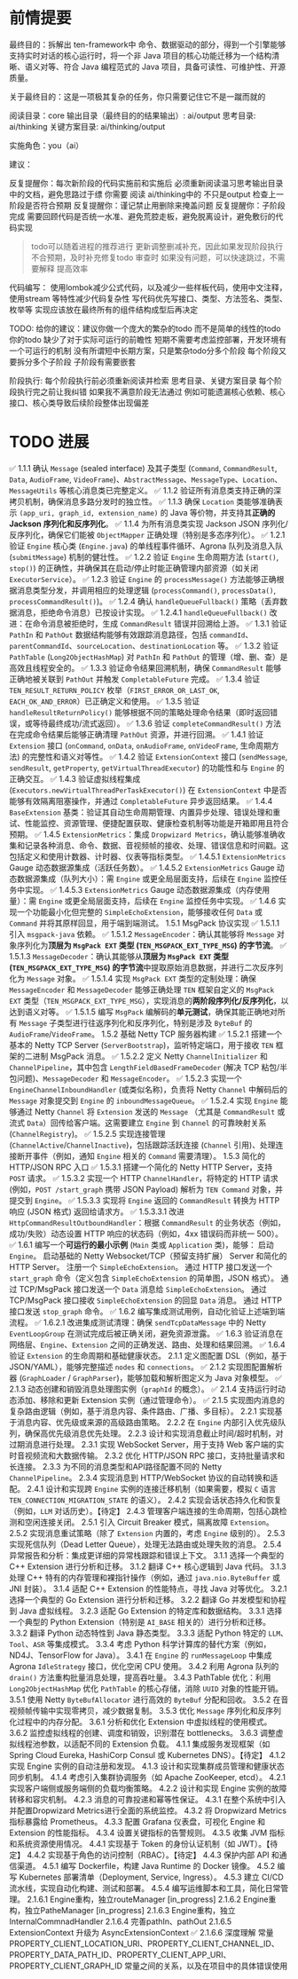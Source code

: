 # 前情提要

最终目的：拆解出 ten-framework中 命令、数据驱动的部分，得到一个引擎能够支持实时对话的核心运行时，将一个非 Java 项目的核心功能迁移为一个结构清晰、语义对等、符合 Java 编程范式的 Java 项目，具备可读性、可维护性、开源质量。

关于最终目的：这是一项极其复杂的任务，你只需要记住它不是一蹴而就的

阅读目录：core
输出目录（最终目的的结果输出）: ai/output
思考目录: ai/thinking
关键方案目录: ai/thinking/output

实施角色：you（ai）

建议：

反复提醒你：每次新阶段的代码实施前和实施后 必须重新阅读温习思考输出目录中的文档，避免思路过于缥
你需要 阅读 ai/thinking中的 不只是output 检查上一阶段是否符合预期
反复提醒你：谨记禁止用删除来掩盖问题
反复提醒你：子阶段完成 需要回顾代码是否统一水准、避免荒腔走板，避免脱离设计，避免敷衍的代码实现

> todo可以随着进程的推荐进行 更新调整删减补充，因此如果发现阶段执行不合预期，及时补充修复todo
> 审查时 如果没有问题，可以快速跳过，不需要解释 提高效率

代码编写：
使用lombok减少公式代码，以及减少一些样板代码，使用中文注释，使用stream 等特性减少代码复杂性
写代码优先写接口、类型、方法签名、类型、枚举等 实现应该放在最终所有的组件结构成型后再决定

TODO:
给你的建议：建议你做一个庞大的繁杂的todo 而不是简单的线性的todo
你的todo 缺少了对于实际可运行的前瞻性 短期不需要考虑监控部署，开发环境有一个可运行的机制
没有所谓短中长期方案，只是繁杂todo分多个阶段 每个阶段又要拆分多个子阶段 子阶段有需要嵌套

阶段执行:
每个阶段执行前必须重新阅读并检索 思考目录、关键方案目录
每个阶段执行完之前让我纠错 如果我不满意阶段无法通过 例如可能遗漏核心依赖、核心接口、核心类导致后续阶段整体出现偏差

# TODO 进展

✅ 1.1.1 确认 `Message` (sealed interface) 及其子类型 (`Command`, `CommandResult`, `Data`, `AudioFrame`, `VideoFrame`)、`AbstractMessage`、`MessageType`、`Location`、`MessageUtils` 等核心消息类已完整定义。
✅ 1.1.2 验证所有消息类支持正确的深拷贝机制，确保消息多路分发时的独立性。
✅ 1.1.3 确保 `Location` 类能够准确表示 `(app_uri, graph_id, extension_name)` 的 Java 等价物，并支持其**正确的 Jackson 序列化和反序列化**。
✅ 1.1.4 为所有消息类实现 Jackson JSON 序列化/反序列化，确保它们能被 `ObjectMapper` 正确处理（特别是多态序列化）。
✅ 1.2.1 验证 `Engine` 核心类 (`Engine.java`) 的单线程事件循环、Agrona 队列及消息入队 (`submitMessage`) 机制的健壮性。
✅ 1.2.2 验证 `Engine` 生命周期方法 (`start()`, `stop()`) 的正确性，并确保其在启动/停止时能正确管理内部资源（如关闭 `ExecutorService`）。
✅ 1.2.3 验证 `Engine` 的 `processMessage()` 方法能够正确根据消息类型分发，并调用相应的处理逻辑 (`processCommand()`, `processData()`, `processCommandResult()`)。
✅ 1.2.4 确认 `handleQueueFullback()` 策略（丢弃数据消息，拒绝命令消息）已按设计实现。
✅ 1.2.4.1 `handleQueueFullback()` 改进：在命令消息被拒绝时，生成 `CommandResult` 错误并回溯给上游。
✅ 1.3.1 验证 `PathIn` 和 `PathOut` 数据结构能够有效跟踪消息路径，包括 `commandId`、`parentCommandId`、`sourceLocation`、`destinationLocation` 等。
✅ 1.3.2 验证 `PathTable` (`Long2ObjectHashMap`) 对 `PathIn` 和 `PathOut` 的管理（增、删、查）是高效且线程安全的。
✅ 1.3.3 验证命令结果回溯机制，确保 `CommandResult` 能够正确地被关联到 `PathOut` 并触发 `CompletableFuture` 完成。
✅ 1.3.4 验证 `TEN_RESULT_RETURN_POLICY` 枚举（`FIRST_ERROR_OR_LAST_OK`, `EACH_OK_AND_ERROR`）已正确定义和使用。
✅ 1.3.5 验证 `handleResultReturnPolicy()` 能够根据不同的策略处理命令结果（即时返回错误，或等待最终成功/流式返回）。
✅ 1.3.6 验证 `completeCommandResult()` 方法在完成命令结果后能够正确清理 `PathOut` 资源，并进行回溯。
✅ 1.4.1 验证 `Extension` 接口 (`onCommand`, `onData`, `onAudioFrame`, `onVideoFrame`, 生命周期方法) 的完整性和语义对等性。
✅ 1.4.2 验证 `ExtensionContext` 接口 (`sendMessage`, `sendResult`, `getProperty`, `getVirtualThreadExecutor`) 的功能性和与 `Engine` 的正确交互。
✅ 1.4.3 验证虚拟线程集成 (`Executors.newVirtualThreadPerTaskExecutor()`) 在 `ExtensionContext` 中是否能够有效隔离阻塞操作，并通过 `CompletableFuture` 异步返回结果。
✅ 1.4.4 `BaseExtension` 基类：验证其自动生命周期管理、内置异步处理、错误处理和重试、性能监控、资源管理、便捷配置获取、健康检查机制等功能是开箱即用且符合预期。
✅ 1.4.5 `ExtensionMetrics`：集成 `Dropwizard Metrics`，确认能够准确收集和记录各种消息、命令、数据、音视频帧的接收、处理、错误信息和时间戳。这包括定义和使用计数器、计时器、仪表等指标类型。
✅ 1.4.5.1 `ExtensionMetrics` Gauge 动态数据源集成（活跃任务数）。
✅ 1.4.5.2 `ExtensionMetrics` Gauge 动态数据源集成（队列大小）：需 `Engine` 或更全局层面支持，后续在 `Engine` 监控任务中实现。
✅ 1.4.5.3 `ExtensionMetrics` Gauge 动态数据源集成（内存使用量）：需 `Engine` 或更全局层面支持，后续在 `Engine` 监控任务中实现。
✅ 1.4.6 实现一个功能最小化但完整的 `SimpleEchoExtension`，能够接收任何 `Data` 或 `Command` 并将其原样回显，用于端到端测试。
1.5.1 MsgPack 协议实现
✅ 1.5.1.1 引入 `msgpack-java` 依赖。
✅ 1.5.1.2 `MessageEncoder`：确认其能够将 `Message` 对象序列化为**顶层为 `MsgPack EXT` 类型 (`TEN_MSGPACK_EXT_TYPE_MSG`) 的字节流**。
✅ 1.5.1.3 `MessageDecoder`：确认其能够从**顶层为 `MsgPack EXT` 类型 (`TEN_MSGPACK_EXT_TYPE_MSG`) 的字节流**中提取原始消息数据，并进行二次反序列化为 `Message` 对象。
✅ 1.5.1.4 实现 `MsgPack EXT` 类型的定制处理：确保 `MessageEncoder` 和 `MessageDecoder` 能够正确处理 `TEN` 框架自定义的 `MsgPack EXT` 类型（`TEN_MSGPACK_EXT_TYPE_MSG`），实现消息的**两阶段序列化/反序列化**，以达到语义对等。
✅ 1.5.1.5 编写 `MsgPack` 编解码的**单元测试**，确保其能正确地对所有 `Message` 子类型进行往返序列化和反序列化，特别是涉及 `ByteBuf` 的 `AudioFrame`/`VideoFrame`。
1.5.2 基础 Netty TCP 服务器构建
✅ 1.5.2.1 搭建一个基本的 Netty TCP Server (`ServerBootstrap`)，监听特定端口，用于接收 `TEN` 框架的二进制 MsgPack 消息。
✅ 1.5.2.2 定义 Netty `ChannelInitializer` 和 `ChannelPipeline`，其中包含 `LengthFieldBasedFrameDecoder` (解决 TCP 粘包/半包问题)、`MessageDecoder` 和 `MessageEncoder`。
✅ 1.5.2.3 实现一个 `EngineChannelInboundHandler` (或类似名称)，负责将 Netty `Channel` 中解码后的 `Message` 对象提交到 `Engine` 的 `inboundMessageQueue`。
✅ 1.5.2.4 实现 `Engine` 能够通过 Netty `Channel` 将 `Extension` 发送的 `Message` （尤其是 `CommandResult` 或流式 `Data`）回传给客户端。这需要建立 `Engine` 到 `Channel` 的可靠映射关系 (`ChannelRegistry`)。
✅ 1.5.2.5 实现连接管理 (`ChannelActive`/`ChannelInactive`)，包括跟踪活跃连接 (`Channel` 引用)、处理连接断开事件（例如，通知 `Engine` 相关的 `Command` 需要清理）。
1.5.3 简化的 HTTP/JSON RPC 入口
✅ 1.5.3.1 搭建一个简化的 Netty HTTP Server，支持 `POST` 请求。
✅ 1.5.3.2 实现一个 HTTP `ChannelHandler`，将特定的 HTTP 请求 (例如，`POST /start_graph` 携带 JSON Payload) 解析为 `TEN Command` 对象，并提交到 `Engine`。
✅ 1.5.3.3 实现将 `Engine` 返回的 `CommandResult` 转换为 HTTP 响应 (JSON 格式) 返回给请求方。
✅ 1.5.3.3.1 改进 `HttpCommandResultOutboundHandler`：根据 `CommandResult` 的业务状态（例如，成功/失败）动态设置 HTTP 响应的状态码（例如，4xx 错误码而非统一 500）。
✅ 1.6.1 编写一个**可运行的最小示例** (`Main` 类或 `Application` 类)，能够： 启动 `Engine`。 启动基础的 Netty Websocket/TCP（预留支持扩展） Server 和简化的 HTTP Server。 注册一个 `SimpleEchoExtension`。 通过 HTTP 接口发送一个 `start_graph` 命令（定义包含 `SimpleEchoExtension` 的简单图，JSON 格式）。 通过 TCP/MsgPack 接口发送一个 `Data` 消息给 `SimpleEchoExtension`。 通过 TCP/MsgPack 接口接收 `SimpleEchoExtension` 的回显 `Data` 消息。 通过 HTTP 接口发送 `stop_graph` 命令。
✅ 1.6.2 编写集成测试用例，自动化验证上述端到端流程。
✅ 1.6.2.1 改进集成测试清理：确保 `sendTcpDataMessage` 中的 Netty `EventLoopGroup` 在测试完成后被正确关闭，避免资源泄露。
✅ 1.6.3 验证消息在网络层、`Engine`、`Extension` 之间的正确发送、路由、处理和结果回溯。
✅ 1.6.4 验证 `Extension` 的生命周期和基础健康状态。
2.1.1 定义图配置 DSL（例如，基于JSON/YAML），能够完整描述 `nodes` 和 `connections`。
✅ 2.1.2 实现图配置解析器 (`GraphLoader` / `GraphParser`)，能够加载和解析图定义为 Java 对象模型。
✅ 2.1.3 动态创建和销毁消息处理图实例（`graphId` 的概念）。
✅ 2.1.4 支持运行时动态添加、移除和更新 Extension 实例（通过管理命令）。
✅ 2.1.5 实现图内消息的复杂路由逻辑（例如，基于消息内容、条件路由、广播、多目标）。
2.2.1 实现基于消息内容、优先级或来源的高级路由策略。
2.2.2 在 `Engine` 内部引入优先级队列，确保高优先级消息优先处理。
2.2.3 设计和实现消息截止时间/超时机制，对过期消息进行处理。
2.3.1 实现 WebSocket Server，用于支持 Web 客户端的实时音视频流和大数据传输。
2.3.2 优化 HTTP/JSON RPC 接口，支持批量请求和长连接。
2.3.3 为不同的消息类型和API路径配置不同的 Netty `ChannelPipeline`。
2.3.4 实现消息到 HTTP/WebSocket 协议的自动转换和适配。
2.4.1 设计和实现跨 `Engine` 实例的连接迁移机制（如果需要，模拟 `C` 语言 `TEN_CONNECTION_MIGRATION_STATE` 的语义）。
2.4.2 实现会话状态持久化和恢复（例如，`LLM` 对话历史）。【待定】
2.4.3 管理客户端连接的生命周期，包括心跳检测和空闲连接关闭。
2.5.1 引入 Circuit Breaker 模式，隔离故障 `Extension`。
2.5.2 实现消息重试策略（除了 `Extension` 内置的，考虑 `Engine` 级别的）。
2.5.3 实现死信队列（Dead Letter Queue），处理无法路由或处理失败的消息。
2.5.4 异常报告和分析：集成更详细的异常栈跟踪和错误上下文。
3.1.1 选择一个典型的 C++ Extension 进行分析和迁移。
3.1.2 翻译 C++ 核心逻辑到 Java 代码。
3.1.3 处理 C++ 特有的内存管理和裸指针操作（例如，通过 `java.nio.ByteBuffer` 或 JNI 封装）。
3.1.4 适配 C++ Extension 的性能特点，寻找 Java 对等优化。
3.2.1 选择一个典型的 Go Extension 进行分析和迁移。
3.2.2 翻译 Go 并发模型和协程到 Java 虚拟线程。
3.2.3 适配 Go Extension 的特定库和数据结构。
3.3.1 选择一个典型的 Python Extension（特别是 `AI_BASE` 相关的）进行分析和迁移。
3.3.2 翻译 Python 动态特性到 Java 静态类型。
3.3.3 适配 Python 特定的 `LLM`、`Tool`、`ASR` 等集成模式。
3.3.4 考虑 Python 科学计算库的替代方案（例如，ND4J、TensorFlow for Java）。
3.4.1 在 `Engine` 的 `runMessageLoop` 中集成 Agrona `IdleStrategy` 接口，优化空闲 CPU 使用。
3.4.2 利用 Agrona 队列的 `drain()` 方法重构批量消息处理，提高吞吐量。
3.4.3 PathTable 优化：利用 `Long2ObjectHashMap` 优化 `PathTable` 的核心存储，消除 `UUID` 对象的性能开销。
3.5.1 使用 Netty `ByteBufAllocator` 进行高效的 `ByteBuf` 分配和回收。
3.5.2 在音视频帧传输中实现零拷贝，减少数据复制。
3.5.3 优化 `Message` 序列化和反序列化过程中的内存分配。
3.6.1 分析和优化 Extension 中虚拟线程的使用模式。
3.6.2 监控虚拟线程的创建、调度和销毁，识别潜在 bottlenecks。
3.6.3 调整虚拟线程池参数，以适配不同的 Extension 负载。
4.1.1 集成服务发现框架（如 Spring Cloud Eureka, HashiCorp Consul 或 Kubernetes DNS）。【待定】
4.1.2 实现 Engine 实例的自动注册和发现。
4.1.3 设计和实现集群成员管理和健康状态同步机制。
4.1.4 考虑引入集群协调服务（如 Apache ZooKeeper, etcd）。
4.2.1 实现客户端侧或服务端侧的负载均衡策略。
4.2.2 设计和实现 Engine 实例的故障转移和容灾机制。
4.2.3 消息的可靠投递和幂等性保证。
4.3.1 在整个系统中引入并配置Dropwizard Metrics进行全面的系统监控。
4.3.2 将 Dropwizard Metrics 指标暴露给 Prometheus。
4.3.3 配置 Grafana 仪表盘，可视化 Engine 和 Extension 的性能指标。
4.3.4 设置关键指标的告警规则。
4.3.5 收集 JVM 指标和系统资源使用情况。
4.4.1 实现基于 Token 的身份认证机制（如 JWT）。【待定】
4.4.2 实现基于角色的访问控制（RBAC）。【待定】
4.4.3 保护内部 API 和通信渠道。
4.5.1 编写 Dockerfile，构建 Java Runtime 的 Docker 镜像。
4.5.2 编写 Kubernetes 部署清单（Deployment, Service, Ingress）。
4.5.3 建立 CI/CD 流水线，实现自动化构建、测试和部署。
4.5.4 编写运维脚本和工具，简化日常管理。
2.1.6.1 Engine重构，独立routeManager [in_progress]
2.1.6.2 Engine重构，独立PatheManager [in_progress]
2.1.6.3 Engine重构，独立InternalCommnadHandler
2.1.6.4 完善pathIn、pathOut
2.1.6.5 ExtensionContext 升级为 AsyncExtensionContext
✅ 2.1.6.6 深度理解 常量PROPERTY_CLIENT_LOCATION_URI、PROPERTY_CLIENT_CHANNEL_ID、PROPERTY_DATA_PATH_ID、PROPERTY_CLIENT_APP_URI、PROPERTY_CLIENT_GRAPH_ID 常量之间的关系，以及在项目中的具体错误使用

